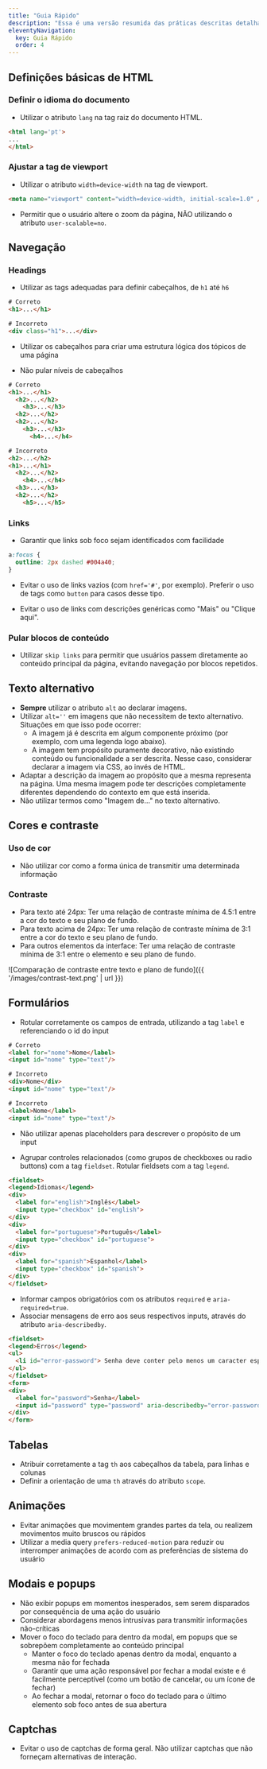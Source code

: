 ```yaml
---
title: "Guia Rápido"
description: "Essa é uma versão resumida das práticas descritas detalhadamente na seção de Exemplos, e pode ser usada para verificar rapidamente alguns pontos essenciais para a acessibilidade de uma página."
eleventyNavigation:
  key: Guia Rápido
  order: 4
---
```


## Definições básicas de HTML

### Definir o idioma do documento
- Utilizar o atributo `lang` na tag raiz do documento HTML.

```html
<html lang='pt'>
...
</html>
```

### Ajustar a tag de viewport

- Utilizar o atributo `width=device-width` na tag de viewport.
```html
<meta name="viewport" content="width=device-width, initial-scale=1.0" />
```
- Permitir que o usuário altere o zoom da página, NÃO utilizando o atributo `user-scalable=no`.

## Navegação

### Headings

- Utilizar as tags adequadas para definir cabeçalhos, de `h1` até `h6`

```html
# Correto
<h1>...</h1>

# Incorreto
<div class="h1">...</div>
```

- Utilizar os cabeçalhos para criar uma estrutura lógica dos tópicos de uma página

- Não pular níveis de cabeçalhos

```html
# Correto
<h1>...</h1>
  <h2>...</h2>
    <h3>...</h3>
  <h2>...</h2>
  <h2>...</h2>
    <h3>...</h3>
      <h4>...</h4>

# Incorreto
<h2>...</h2>
<h1>...</h1>
  <h2>...</h2>
    <h4>...</h4>
  <h3>...</h3>
  <h2>...</h2>
    <h5>...</h5>
```

### Links

- Garantir que links sob foco sejam identificados com facilidade

```css
a:focus {
  outline: 2px dashed #004a40;
}
```

- Evitar o uso de links vazios (com `href='#'`, por exemplo). Preferir o uso de tags como `button` para casos desse tipo.

- Evitar o uso de links com descrições genéricas como "Mais" ou "Clique aqui".

### Pular blocos de conteúdo

- Utilizar `skip links` para permitir que usuários passem diretamente ao conteúdo principal da página, evitando navegação por blocos repetidos.

## Texto alternativo

- **Sempre** utilizar o atributo `alt` ao declarar imagens.
- Utilizar `alt=''` em imagens que não necessitem de texto alternativo. Situações em que isso pode ocorrer:
  - A imagem já é descrita em algum componente próximo (por exemplo, com uma legenda logo abaixo).
  - A imagem tem propósito puramente decorativo, não existindo conteúdo ou funcionalidade a ser descrita. Nesse caso, considerar declarar a imagem via CSS, ao invés de HTML.
- Adaptar a descrição da imagem ao propósito que a mesma representa na página. Uma mesma imagem pode ter descrições completamente diferentes dependendo do contexto em que está inserida.
- Não utilizar termos como "Imagem de..." no texto alternativo.

## Cores e contraste

### Uso de cor

- Não utilizar cor como a forma única de transmitir uma determinada informação

### Contraste

- Para texto até 24px: Ter uma relação de contraste mínima de 4.5:1 entre a cor do texto e seu plano de fundo.
- Para texto acima de 24px: Ter uma relação de contraste mínima de 3:1 entre a cor do texto e seu plano de fundo.
- Para outros elementos da interface: Ter uma relação de contraste mínima de 3:1 entre o elemento e seu plano de fundo.

![Comparação de contraste entre texto e plano de fundo]({{ '/images/contrast-text.png' | url }})

## Formulários

- Rotular corretamente os campos de entrada, utilizando a tag `label` e referenciando o id do input

```html
# Correto
<label for="nome">Nome</label>
<input id="nome" type="text"/>

# Incorreto
<div>Nome</div>
<input id="nome" type="text"/>

# Incorreto
<label>Nome</label>
<input id="nome" type="text"/>
```

- Não utilizar apenas placeholders para descrever o propósito de um input

- Agrupar controles relacionados (como grupos de checkboxes ou radio buttons) com a tag `fieldset`. Rotular fieldsets com a tag `legend`.

```html
<fieldset>
<legend>Idiomas</legend>
<div>
  <label for="english">Inglês</label>
  <input type="checkbox" id="english">
</div>
<div>
  <label for="portuguese">Português</label>
  <input type="checkbox" id="portuguese">
</div>
<div>
  <label for="spanish">Espanhol</label>
  <input type="checkbox" id="spanish">
</div>
</fieldset>
```

- Informar campos obrigatórios com os atributos `required` e `aria-required=true`.
- Associar mensagens de erro aos seus respectivos inputs, através do atributo `aria-describedby`.

```html
<fieldset>
<legend>Erros</legend>
<ul>
  <li id="error-password"> Senha deve conter pelo menos um caracter especial. </li>
</ul>
</fieldset>
<form>
<div>
  <label for="password">Senha</label>
  <input id="password" type="password" aria-describedby="error-password" invalid>
</div>
</form>
```

## Tabelas
- Atribuir corretamente a tag `th` aos cabeçalhos da tabela, para linhas e colunas
- Definir a orientação de uma `th` através do atributo `scope`.

## Animações
- Evitar animações que movimentem grandes partes da tela, ou realizem movimentos muito bruscos ou rápidos
- Utilizar a media query `prefers-reduced-motion` para reduzir ou interromper animações de acordo com as preferências de sistema do usuário

## Modais e popups
- Não exibir popups em momentos inesperados, sem serem disparados por consequência de uma ação do usuário
- Considerar abordagens menos intrusivas para transmitir informações não-críticas
- Mover o foco do teclado para dentro da modal, em popups que se sobrepõem completamente ao conteúdo principal
  - Manter o foco do teclado apenas dentro da modal, enquanto a mesma não for fechada
  - Garantir que uma ação responsável por fechar a modal existe e é facilmente perceptível (como um botão de cancelar, ou um ícone de fechar)
  - Ao fechar a modal, retornar o foco do teclado para o último elemento sob foco antes de sua abertura

## Captchas
- Evitar o uso de captchas de forma geral. Não utilizar captchas que não forneçam alternativas de interação.
